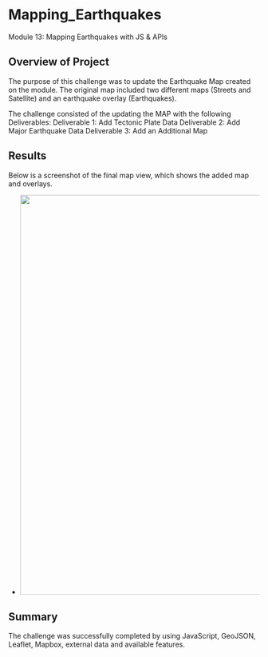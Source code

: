 # Mapping_Earthquakes
Module 13: Mapping Earthquakes with JS & APIs

## Overview of Project
The purpose of this challenge was to update the Earthquake Map created on the module.  The original map included two different maps (Streets and Satellite) and an earthquake overlay (Earthquakes).

The challenge consisted of the updating the MAP with the following Deliverables:
Deliverable 1: Add Tectonic Plate Data
Deliverable 2: Add Major Earthquake Data
Deliverable 3: Add an Additional Map

## Results
Below is a screenshot of the final map view, which shows the added map and overlays.

- [<image src="./Results/Final_Map_Screenshot.png" width="600" height="800">](https://github.com/eldarias/Biodiversity/blob/main/Results/Final_Map_Screenshot.png)<b></b>

## Summary
The challenge was successfully completed by using JavaScript, GeoJSON, Leaflet, Mapbox, external data and available features.
